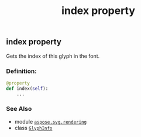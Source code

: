 ﻿---
title: index property
second_title: Aspose.SVG for Python via .NET API References
description: 
type: docs
weight: 30
url: /python-net/aspose.svg.rendering/glyphinfo/index/
is_root: false
---

## index property


Gets the index of this glyph in the font.
### Definition:
```python
@property
def index(self):
    ...
```

### See Also
* module [`aspose.svg.rendering`](../../)
* class [`GlyphInfo`](/svg/python-net/aspose.svg.rendering/glyphinfo)
